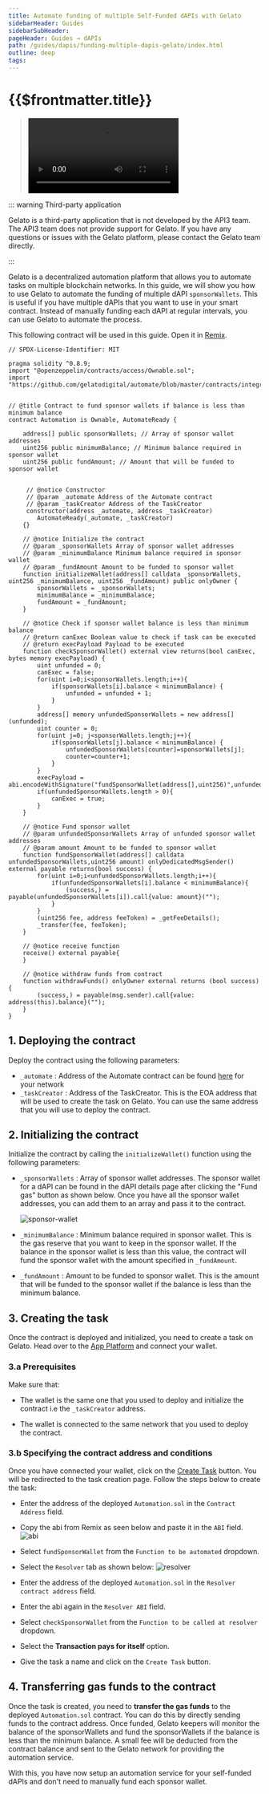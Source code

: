 ```yaml
---
title: Automate funding of multiple Self-Funded dAPIs with Gelato
sidebarHeader: Guides
sidebarSubHeader:
pageHeader: Guides → dAPIs
path: /guides/dapis/funding-multiple-dapis-gelato/index.html
outline: deep
tags:
---
```


<!-- https://blog.chain.link/smart-contract-call-another-smart-contract/ -->

<!-- https://medium.com/@blockchain101/calling-the-function-of-another-contract-in-solidity-f9edfa921f4c -->

<PageHeader/>

<SearchHighlight/>

<FlexStartTag/>

# {{$frontmatter.title}}

> <Video src="https://www.youtube.com/embed/9tbxmPXZs6A"/>

::: warning Third-party application

Gelato is a third-party application that is not developed by the API3 team. The
API3 team does not provide support for Gelato. If you have any questions or
issues with the Gelato platform, please contact the Gelato team directly.

:::

Gelato is a decentralized automation platform that allows you to automate tasks
on multiple blockchain networks. In this guide, we will show you how to use
Gelato to automate the funding of multiple dAPI `sponsorWallets`. This is useful
if you have multiple dAPIs that you want to use in your smart contract. Instead
of manually funding each dAPI at regular intervals, you can use Gelato to
automate the process.

This following contract will be used in this guide. Open it in
[Remix<ExternalLinkImage/>](https://remix.ethereum.org/#url=https://gist.githubusercontent.com/Ashar2shahid/a63d5b04ff9640c2f860f54dffa78995/raw/ce0a9461b817f59774deb1aaaa368438e4e3328b/Automation.sol).

```solidity
// SPDX-License-Identifier: MIT

pragma solidity ^0.8.9;
import "@openzeppelin/contracts/access/Ownable.sol";
import "https://github.com/gelatodigital/automate/blob/master/contracts/integrations/AutomateReady.sol";


// @title Contract to fund sponsor wallets if balance is less than minimum balance
contract Automation is Ownable, AutomateReady {

    address[] public sponsorWallets; // Array of sponsor wallet addresses
    uint256 public minimumBalance; // Minimum balance required in sponsor wallet
    uint256 public fundAmount; // Amount that will be funded to sponsor wallet


     // @notice Constructor
     // @param _automate Address of the Automate contract
     // @param _taskCreator Address of the TaskCreator
     constructor(address _automate, address _taskCreator)
        AutomateReady(_automate, _taskCreator)
    {}

    // @notice Initialize the contract
    // @param _sponsorWallets Array of sponsor wallet addresses
    // @param _minimumBalance Minimum balance required in sponsor wallet
    // @param _fundAmount Amount to be funded to sponsor wallet
    function initializeWallet(address[] calldata _sponsorWallets, uint256 _minimumBalance, uint256 _fundAmount) public onlyOwner {
        sponsorWallets = _sponsorWallets;
        minimumBalance = _minimumBalance;
        fundAmount = _fundAmount;
    }

    // @notice Check if sponsor wallet balance is less than minimum balance
    // @return canExec Boolean value to check if task can be executed
    // @return execPayload Payload to be executed
    function checkSponsorWallet() external view returns(bool canExec,  bytes memory execPayload) {
        uint unfunded = 0;
        canExec = false;
        for(uint i=0;i<sponsorWallets.length;i++){
            if(sponsorWallets[i].balance < minimumBalance) {
                unfunded = unfunded + 1;
            }
        }
        address[] memory unfundedSponsorWallets = new address[](unfunded);
        uint counter = 0;
        for(uint j=0; j<sponsorWallets.length;j++){
            if(sponsorWallets[j].balance < minimumBalance) {
                unfundedSponsorWallets[counter]=sponsorWallets[j];
                counter=counter+1;
            }
        }
        execPayload =  abi.encodeWithSignature("fundSponsorWallet(address[],uint256)",unfundedSponsorWallets,fundAmount);
        if(unfundedSponsorWallets.length > 0){
            canExec = true;
        }
    }

    // @notice Fund sponsor wallet
    // @param unfundedSponsorWallets Array of unfunded sponsor wallet addresses
    // @param amount Amount to be funded to sponsor wallet
    function fundSponsorWallet(address[] calldata unfundedSponsorWallets,uint256 amount) onlyDedicatedMsgSender() external payable returns(bool success) {
        for(uint i=0;i<unfundedSponsorWallets.length;i++){
            if(unfundedSponsorWallets[i].balance < minimumBalance){
                (success,) = payable(unfundedSponsorWallets[i]).call{value: amount}("");
            }
        }
        (uint256 fee, address feeToken) = _getFeeDetails();
        _transfer(fee, feeToken);
    }

    // @notice receive function
    receive() external payable{
    }

    // @notice withdraw funds from contract
    function withdrawFunds() onlyOwner external returns (bool success) {
        (success,) = payable(msg.sender).call{value: address(this).balance}("");
    }
}
```

## 1. Deploying the contract

Deploy the contract using the following parameters:

- `_automate` : Address of the Automate contract can be found
  [here](https://docs.gelato.network/developer-services/automate/contract-addresses)
  for your network
- `_taskCreator` : Address of the TaskCreator. This is the EOA address that will
  be used to create the task on Gelato. You can use the same address that you
  will use to deploy the contract.

## 2. Initializing the contract

Initialize the contract by calling the `initializeWallet()` function using the
following parameters:

- `_sponsorWallets` : Array of sponsor wallet addresses. The sponsor wallet for
  a dAPI can be found in the dAPI details page after clicking the "Fund gas"
  button as shown below. Once you have all the sponsor wallet addresses, you can
  add them to an array and pass it to the contract.

  <img src="../../assets/images/dapi-send-sponsorwallet.png" alt="sponsor-wallet" />

- `_minimumBalance` : Minimum balance required in sponsor wallet. This is the
  gas reserve that you want to keep in the sponsor wallet. If the balance in the
  sponsor wallet is less than this value, the contract will fund the sponsor
  wallet with the amount specified in `_fundAmount`.

- `_fundAmount` : Amount to be funded to sponsor wallet. This is the amount that
  will be funded to the sponsor wallet if the balance is less than the minimum
  balance.

## 3. Creating the task

Once the contract is deployed and initialized, you need to create a task on
Gelato. Head over to the
[App Platform<ExternalLinkImage/>](https://app.gelato.network/) and connect your
wallet.

### 3.a Prerequisites

Make sure that:

- The wallet is the same one that you used to deploy and initialize the contract
  i.e the `_taskCreator` address.

- The wallet is connected to the same network that you used to deploy the
  contract.

### 3.b Specifying the contract address and conditions

Once you have connected your wallet, click on the
[Create Task<ExternalLinkImage/>](https://app.gelato.network/new-task) button.
You will be redirected to the task creation page. Follow the steps below to
create the task:

- Enter the address of the deployed `Automation.sol` in the `Contract Address`
  field.

- Copy the abi from Remix as seen below and paste it in the `ABI` field.
  <img src="../../assets/images/gelato-get-abi.png" alt="abi" />

- Select `fundSponsorWallet` from the `Function to be automated` dropdown.

- Select the `Resolver` tab as shown below:
  <img src="../../assets/images/gelato-resolver.png" alt="resolver" />

- Enter the address of the deployed `Automation.sol` in the
  `Resolver contract address` field.

- Enter the abi again in the `Resolver ABI` field.

- Select `checkSponsorWallet` from the `Function to be called at resolver`
  dropdown.

- Select the **Transaction pays for itself** option.

- Give the task a name and click on the `Create Task` button.

## 4. Transferring gas funds to the contract

Once the task is created, you need to **transfer the gas funds** to the deployed
`Automation.sol` contract. You can do this by directly sending funds to the
contract address. Once funded, Gelato keepers will monitor the balance of the
sponsorWallets and fund the sponsorWallets if the balance is less than the
minimum balance. A small fee will be deducted from the contract balance and sent
to the Gelato network for providing the automation service.

With this, you have now setup an automation service for your self-funded dAPIs
and don't need to manually fund each sponsor wallet.

<FlexEndTag/>
